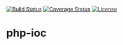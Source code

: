 [![Build Status](https://travis-ci.org/LordMonoxide/php-ioc.svg?branch=master)](https://travis-ci.org/LordMonoxide/php-ioc)
[![Coverage Status](https://coveralls.io/repos/LordMonoxide/php-ioc/badge.svg?branch=master)](https://coveralls.io/r/LordMonoxide/php-ioc?branch=master)
[![License](https://img.shields.io/packagist/l/LordMonoxide/php-ioc.svg)](https://img.shields.io/packagist/l/LordMonoxide/php-ioc.svg)

# php-ioc
